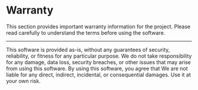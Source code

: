 # Warranty

This section provides important warranty information for the project. Please read carefully to understand the terms before using the software.

---------------

This software is provided as-is, without any guarantees of security, reliability, or fitness for any particular purpose. We do not take responsibility for any damage, data loss, security breaches, or other issues that may arise from using this software. By using this software, you agree that We are not liable for any direct, indirect, incidental, or consequential damages. Use it at your own risk.

